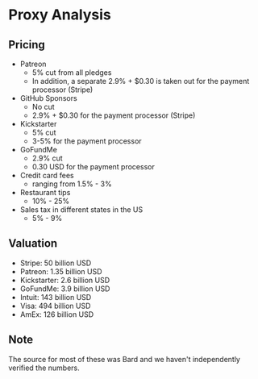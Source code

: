 # Proxy Analysis

## Pricing

* Patreon
	* 5% cut from all pledges
	* In addition, a separate 2.9% + $0.30 is taken out for the payment processor (Stripe)
* GitHub Sponsors
	* No cut
	* 2.9% + $0.30 for the payment processor (Stripe)
* Kickstarter
	* 5% cut
	* 3-5% for the payment processor
* GoFundMe
	* 2.9% cut
	* 0.30 USD for the payment processor
* Credit card fees
	* ranging from 1.5% - 3%
* Restaurant tips
	* 10% - 25%
* Sales tax in different states in the US
	* 5% - 9%

## Valuation

* Stripe: 50 billion USD
* Patreon: 1.35 billion USD
* Kickstarter: 2.6 billion USD
* GoFundMe: 3.9 billion USD
* Intuit: 143 billion USD
* Visa: 494 billion USD
* AmEx: 126 billion USD

## Note

The source for most of these was Bard and we haven't independently verified the numbers.
